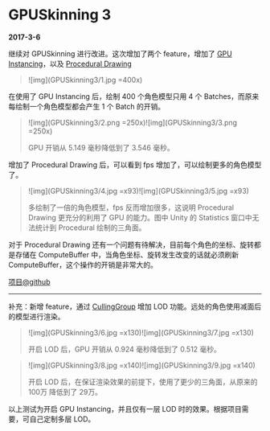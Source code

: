 # GPUSkinning 3

**2017-3-6**

继续对 GPUSkinning 进行改进。这次增加了两个 feature，增加了 [GPU Instancing][link2]，以及 [Procedural Drawing][link3]

> ![img](GPUSkinning3/1.jpg =400x)

在使用了 GPU Instancing 后，绘制 400 个角色模型只用 4 个 Batches，而原来每绘制一个角色模型都会产生 1 个 Batch 的开销。
 
> ![img](GPUSkinning3/2.png =250x)![img](GPUSkinning3/3.png =250x)
>
> GPU 开销从 5.149 毫秒降低到了 3.546 毫秒。

增加了 Procedural Drawing 后，可以看到 fps 增加了，可以绘制更多的角色模型了。

> ![img](GPUSkinning3/4.jpg =x93)![img](GPUSkinning3/5.jpg =x93)
>
> 多绘制了一倍的角色模型，fps 反而增加很多，这说明 Procedural Drawing 更充分的利用了 GPU 的能力。图中 Unity 的 Statistics 窗口中无法统计到 Procedural 绘制的三角面。

对于 Procedural Drawing 还有一个问题有待解决，目前每个角色的坐标、旋转都是存储在 ComputeBuffer 中，当角色坐标、旋转发生改变的话就必须刷新 ComputeBuffer，这个操作的开销是非常大的。

[项目@github][link1]

[link1]: https://github.com/chengkehan/GPUSkinning

[link2]: https://docs.unity3d.com/Manual/GPUInstancing.html

[link3]: https://docs.unity3d.com/ScriptReference/Graphics.DrawProcedural.html

---

补充：新增 feature，通过 [CullingGroup][link4] 增加 LOD 功能。远处的角色使用减面后的模型进行渲染。

> ![img](GPUSkinning3/6.jpg =x130)![img](GPUSkinning3/7.jpg =x130)
>
> 开启 LOD 后，GPU 开销从 0.924 毫秒降低到了 0.512 毫秒。

> ![img](GPUSkinning3/8.jpg =x140)![img](GPUSkinning3/9.jpg =x140)
>
> 开启 LOD 后，在保证渲染效果的前提下，使用了更少的三角面，从原来的 100万 降低到了 29万。

以上测试为开启 GPU Instancing，并且仅有一层 LOD 时的效果。根据项目需要，可自己定制多层 LOD。 

[link4]: https://docs.unity3d.com/Manual/CullingGroupAPI.html